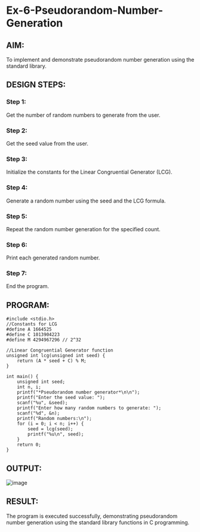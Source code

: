 # Ex-6-Pseudorandom-Number-Generation
## AIM:

To implement and demonstrate pseudorandom number generation using the standard library.

## DESIGN STEPS:
### Step 1:
Get the number of random numbers to generate from the user.

### Step 2:
Get the seed value from the user.

### Step 3:
Initialize the constants for the Linear Congruential Generator (LCG).

### Step 4:
Generate a random number using the seed and the LCG formula.

### Step 5:
Repeat the random number generation for the specified count.

### Step 6:
Print each generated random number.

### Step 7:
End the program.

## PROGRAM:
```
#include <stdio.h>
//Constants for LCG
#define A 1664525
#define C 1013904223
#define M 4294967296 // 2^32

//Linear Congruential Generator function
unsigned int lcg(unsigned int seed) {
    return (A * seed + C) % M;
}

int main() {
    unsigned int seed;
    int n, i;
    printf("*Pseudorandom number generator*\n\n");
    printf("Enter the seed value: ");
    scanf("%u", &seed);
    printf("Enter how many random numbers to generate: ");
    scanf("%d", &n);
    printf("Random numbers:\n");
    for (i = 0; i < n; i++) {
        seed = lcg(seed);
        printf("%u\n", seed);
    }
    return 0;
}
```
## OUTPUT:
![image](https://github.com/user-attachments/assets/67d4f092-e23d-4db6-bcea-dfd1071e4495)


## RESULT:

The program is executed successfully, demonstrating pseudorandom number generation using the standard library functions in C programming.
